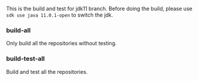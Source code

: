 This is the build and test for jdk11 branch. Before doing the build, please use `sdk use java 11.0.1-open` to switch the jdk.

### build-all

Only build all the repositories without testing.

### build-test-all

Build and test all the repositories.
